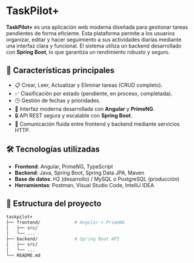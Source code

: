 # TaskPilot+

**TaskPilot+** es una aplicación web moderna diseñada para gestionar tareas pendientes de forma eficiente. Esta plataforma permite a los usuarios organizar, editar y hacer seguimiento a sus actividades diarias mediante una interfaz clara y funcional. El sistema utiliza un backend desarrollado con **Spring Boot**, lo que garantiza un rendimiento robusto y seguro.

## 🚀 Características principales

- 📋 Crear, Leer, Actualizar y Eliminar tareas (CRUD completo).
- ✅ Clasificación por estado (pendiente, en proceso, completada).
- 🕒 Gestión de fechas y prioridades.
- 💬 Interfaz moderna desarrollada con **Angular** y **PrimeNG**.
- 🔒 API REST segura y escalable con **Spring Boot**.
- 🔁 Comunicación fluida entre frontend y backend mediante servicios HTTP.

## 🛠️ Tecnologías utilizadas

- **Frontend**: Angular, PrimeNG, TypeScript
- **Backend**: Java, Spring Boot, Spring Data JPA, Maven
- **Base de datos**: H2 (desarrollo) / MySQL o PostgreSQL (producción)
- **Herramientas**: Postman, Visual Studio Code, IntelliJ IDEA

## 📂 Estructura del proyecto

```bash
taskpilot+
├── frontend/             # Angular + PrimeNG
│   ├── src/
│   └── ...
├── backend/              # Spring Boot API
│   ├── src/
│   └── ...
└── README.md
